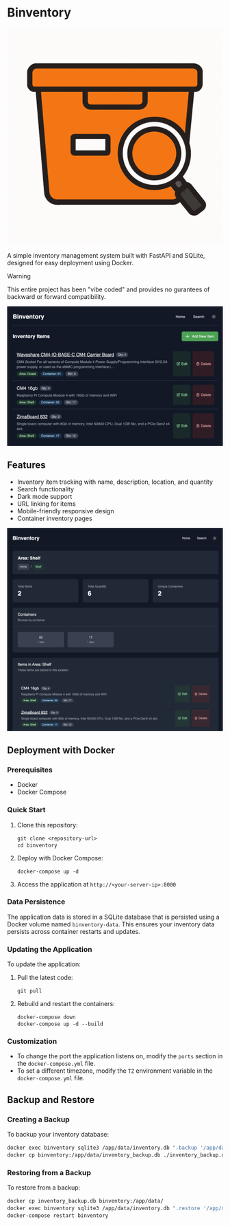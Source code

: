 # Binventory

![Binventory Logo](docs/BinventoryIcon.png)

A simple inventory management system built with FastAPI and SQLite, designed for easy deployment using Docker.

> [!WARNING] 
> This entire project has been "vibe coded" and provides no gurantees of backward or forward compatibility. 

![Binventory Homage](docs/BinventoryHomePage.png)

## Features

- Inventory item tracking with name, description, location, and quantity
- Search functionality
- Dark mode support
- URL linking for items
- Mobile-friendly responsive design
- Container inventory pages

![Binventory Container Tracking Page](docs/BinventoryContainersPage.png)

## Deployment with Docker

### Prerequisites

- Docker
- Docker Compose

### Quick Start

1. Clone this repository:
   ```
   git clone <repository-url>
   cd binventory
   ```

2. Deploy with Docker Compose:
   ```
   docker-compose up -d
   ```

3. Access the application at `http://<your-server-ip>:8000`

### Data Persistence

The application data is stored in a SQLite database that is persisted using a Docker volume named `binventory-data`. This ensures your inventory data persists across container restarts and updates.

### Updating the Application

To update the application:

1. Pull the latest code:
   ```
   git pull
   ```

2. Rebuild and restart the containers:
   ```
   docker-compose down
   docker-compose up -d --build
   ```

### Customization

- To change the port the application listens on, modify the `ports` section in the `docker-compose.yml` file.
- To set a different timezone, modify the `TZ` environment variable in the `docker-compose.yml` file.

## Backup and Restore

### Creating a Backup

To backup your inventory database:

```bash
docker exec binventory sqlite3 /app/data/inventory.db ".backup '/app/data/inventory_backup.db'"
docker cp binventory:/app/data/inventory_backup.db ./inventory_backup.db
```

### Restoring from a Backup

To restore from a backup:

```bash
docker cp inventory_backup.db binventory:/app/data/
docker exec binventory sqlite3 /app/data/inventory.db ".restore '/app/data/inventory_backup.db'"
docker-compose restart binventory
```